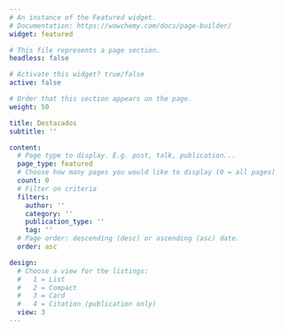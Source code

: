 ```yaml
---
# An instance of the Featured widget.
# Documentation: https://wowchemy.com/docs/page-builder/
widget: featured

# This file represents a page section.
headless: false

# Activate this widget? true/false
active: false

# Order that this section appears on the page.
weight: 50

title: Destacados
subtitle: ''

content:
  # Page type to display. E.g. post, talk, publication...
  page_type: featured
  # Choose how many pages you would like to display (0 = all pages)
  count: 0
  # Filter on criteria
  filters:
    author: ''
    category: ''
    publication_type: ''
    tag: ''
  # Page order: descending (desc) or ascending (asc) date.
  order: asc

design:
  # Choose a view for the listings:
  #   1 = List
  #   2 = Compact
  #   3 = Card
  #   4 = Citation (publication only)
  view: 3
---
```

